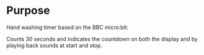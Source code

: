 # Purpose
Hand washing timer based on the BBC micro:bit:

Counts 30 seconds and indicates the countdown on both the display and by playing back sounds at start and stop.

